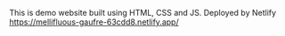 This is demo website built using HTML, CSS and JS.
Deployed by Netlify
 https://mellifluous-gaufre-63cdd8.netlify.app/
